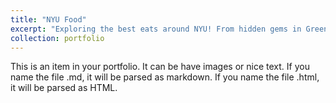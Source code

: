 ```yaml
---
title: "NYU Food"
excerpt: "Exploring the best eats around NYU! From hidden gems in Greenwich Village to must-try student favorites, we’re here to share delicious food experiences, budget-friendly tips, and vibrant flavors that make New York City the ultimate foodie destination. Whether you’re craving comfort food, global cuisine, or the perfect cup of coffee, we’ve got you covered! 🍕🍣☕<br/><img src='/images/500x300.png'>"
collection: portfolio
---
```


This is an item in your portfolio. It can be have images or nice text. If you name the file .md, it will be parsed as markdown. If you name the file .html, it will be parsed as HTML. 
